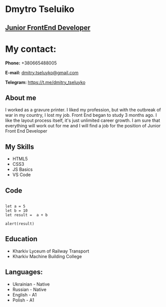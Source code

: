 # Dmytro Tseluiko

## [Junior FrontEnd Developer](https://github.com/dmitro-ts)

# My contact:
**Phone:** +380665488005

**E-mail:** dmitry.tseluyko@gmail.com

**Telegram:** https://t.me/dmitry_tseluyko

## About me
I worked as a gravure printer. I liked my profession, but with the outbreak of war in my country, I lost my job. Front End began to study 3 months ago. I like the layout process itself, it's just unlimited career growth. I am sure that everything will work out for me and I will find a job for the position of Junior Front End Developer

## My Skills
* HTML5
* CSS3
* JS Basics
* VS Code
## Code
```

let a = 5
let b = 10
let result =  a + b

alert(result)

```

## Education
* Kharkiv Lyceum of Railway Transport
* Kharkiv Machine Building College

## Languages:
* Ukrainian - Native
* Russian - Native
* English - A1
* Polish - А1
